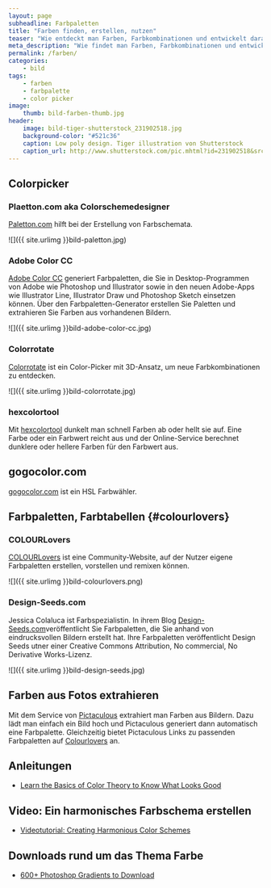 ```yaml
---
layout: page
subheadline: Farbpaletten
title: "Farben finden, erstellen, nutzen"
teaser: "Wie entdeckt man Farben, Farbkombinationen und entwickelt daraus Farbpaletten? Wie extrahiere ich Farben aus einem Bild? Dieser Artikel präsentiert Online-Werkzeuge und Quellen zum Thema Farbe."
meta_description: "Wie findet man Farben, Farbkombinationen und entwickelt Farbpaletten? Wie extrahiere ich Farben aus einem Bild? Ein Artikel mit Online-Werkzeuge & Quellen."
permalink: /farben/
categories:
    - bild
tags:
    - farben
    - farbpalette
    - color picker
image:
    thumb: bild-farben-thumb.jpg
header:
    image: bild-tiger-shutterstock_231902518.jpg
    background-color: "#521c36"
    caption: Low poly design. Tiger illustration von Shutterstock
    caption_url: http://www.shutterstock.com/pic.mhtml?id=231902518&src=id
---
```

## Colorpicker

### Plaetton.com aka Colorschemedesigner

[Paletton.com][8] hilft bei der Erstellung von Farbschemata.

![]({{ site.urlimg }}bild-paletton.jpg)


### Adobe Color CC

[Adobe Color CC][10] generiert Farbpaletten, die Sie in Desktop-Programmen von Adobe wie Photoshop und Illustrator sowie in den neuen Adobe-Apps wie Illustrator Line, Illustrator Draw und Photoshop Sketch einsetzen können. Über den Farbpaletten-Generator erstellen Sie Paletten und extrahieren Sie Farben aus vorhandenen Bildern.

![]({{ site.urlimg }}bild-adobe-color-cc.jpg)



### Colorrotate

[Colorrotate][5] ist ein Color-Picker mit 3D-Ansatz, um neue Farbkombinationen zu entdecken.

![]({{ site.urlimg }}bild-colorrotate.jpg)



### hexcolortool

Mit [hexcolortool][6] dunkelt man schnell Farben ab oder hellt sie auf. Eine Farbe oder ein Farbwert reicht aus und der Online-Service berechnet  dunklere oder hellere Farben für den Farbwert aus.



## gogocolor.com

[gogocolor.com][1] ist ein HSL Farbwähler.



## Farbpaletten, Farbtabellen {#colourlovers}


### COLOURLovers

[COLOURLovers][9] ist eine Community-Website, auf der Nutzer eigene Farbpaletten erstellen, vorstellen und remixen können.

![]({{ site.urlimg }}bild-colourlovers.png)



### Design-Seeds.com

Jessica Colaluca ist Farbspezialistin. In ihrem Blog [Design-Seeds.com][7]veröffentlicht Sie Farbpaletten, die Sie anhand von eindrucksvollen Bildern erstellt hat. Ihre Farbpaletten veröffentlicht Design Seeds utner einer Creative Commons Attribution, No commercial, No Derivative Works-Lizenz.

![]({{ site.urlimg }}bild-design-seeds.jpg)



## Farben aus Fotos extrahieren

Mit dem Service von [Pictaculous][4] extrahiert man Farben aus Bildern. Dazu lädt man einfach ein Bild hoch und Pictaculous generiert dann automatisch eine Farbpalette. Gleichzeitig bietet Pictaculous Links zu passenden Farbpaletten auf [Colourlovers](#colourlovers) an.



## Anleitungen

* [Learn the Basics of Color Theory to Know What Looks Good](http://lifehacker.com/learn-the-basics-of-color-theory-to-know-what-looks-goo-1608972072)


## Video: Ein harmonisches Farbschema erstellen

* [Videotutorial: Creating Harmonious Color Schemes][2]


## Downloads rund um das Thema Farbe

* [600+ Photoshop Gradients to Download][3]






 [1]: http://www.gogocolor.com
 [2]: http://methodandcraft.com/videos/creating-harmonious-color-schemes
 [3]: http://bestdesignoptions.com/?p=2314
 [4]: http://www.pictaculous.com/
 [5]: http://web.colorotate.org/
 [6]: http://hexcolortool.com/
 [7]: http://design-seeds.com/
 [8]: http://paletton.com/
 [9]: http://www.colourlovers.com/
 [10]: https://color.adobe.com/